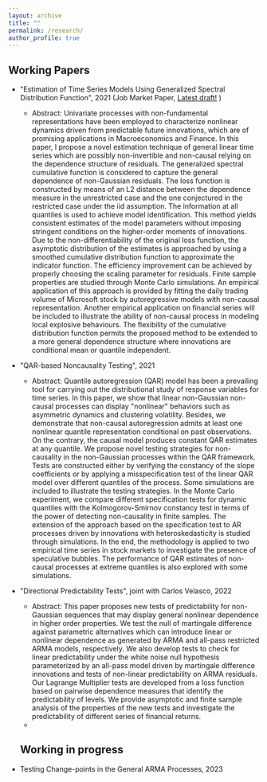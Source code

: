 ```yaml
---
layout: archive
title: ""
permalink: /research/
author_profile: true
---
```



Working Papers
-----
* "Estimation of Time Series Models Using Generalized Spectral Distribution Function", 2021 (Job Market Paper, <a href="https://drive.google.com/file/d/1Y-TzaeBWhJxF2_vBcKMOcqI_HZKAzwsO/view?usp=sharing">Latest draft!</a> )
  * Abstract: Univariate processes with non-fundamental representations have been employed to characterize nonlinear dynamics driven from predictable future innovations, which are of promising applications in Macroeconomics and Finance. In this paper, I propose a novel estimation technique of general linear time series which are possibly non-invertible and non-causal relying on the dependence structure of residuals. The generalized spectral cumulative function is considered to capture the general dependence of non-Gaussian residuals. The loss function is constructed by means of an L2 distance between the dependence measure in the unrestricted case and the one conjectured in the restricted case under the iid assumption. The information at all quantiles is used to achieve model identification. This method yields consistent estimates of the model parameters without imposing stringent conditions on the higher-order moments of innovations. Due to the non-differentiability of the original loss function, the asymptotic distribution of the estimates is approached by using a smoothed cumulative distribution function to approximate the indicator function. The efficiency improvement can be achieved by properly choosing the scaling parameter for residuals. Finite sample properties are studied through Monte Carlo simulations. An empirical application of this approach is provided by fitting the daily trading volume of Microsoft stock by autoregressive models with non-causal representation. Another empirical application on financial series will be included to illustrate the ability of non-causal process in modeling local explosive behaviours. The flexibility of the cumulative distribution function permits the proposed method to be extended to a more general dependence structure where innovations are conditional mean or quantile independent.

* "QAR-based Noncausality Testing", 2021 
  * Abstract: Quantile autoregression (QAR) model has been a prevailing tool for carrying out the distributional study of response variables for time series. In this paper, we show that linear non-Gaussian non-causal processes can display "nonlinear" behaviors such as asymmetric dynamics and clustering volatility. Besides, we demonstrate that non-causal autoregression admits at least one nonlinear quantile representation conditional on past observations. On the contrary, the causal model produces constant QAR estimates at any quantile. We propose novel testing strategies for non-causality in the non-Gaussian processes within the QAR framework. Tests are constructed either by verifying the constancy of the slope coefficients or by applying a misspecification test of the linear QAR model over different quantiles of the process. Some simulations are included to illustrate the testing strategies. In the Monte Carlo experiment, we compare different specification tests for dynamic quantiles with the Kolmogorov-Smirnov constancy test in terms of the power of detecting non-causality in finite samples. The extension of the approach based on the specification test to AR processes driven by innovations with heteroskedasticity is studied through simulations. In the end, the methodology is applied to two empirical time series in stock markets to investigate the presence of speculative bubbles. The performance of QAR estimates of non-causal processes at extreme quantiles is also explored with some simulations.

* "Directional Predictability Tests", joint with Carlos Velasco, 2022
  * Abstract: This paper proposes new tests of predictability for non-Gaussian sequences that may display general nonlinear dependence in higher order properties. We test the null of martingale difference against parametric alternatives which can introduce linear or nonlinear dependence as generated by ARMA and all-pass restricted ARMA models, respectively. We also develop tests to check for linear predictability under the white noise null hypothesis parameterized by an all-pass model driven by martingale difference innovations and tests of non-linear predictability on ARMA residuals. Our Lagrange Multiplier tests are developed from a loss function based on pairwise dependence measures that identify the predictability of levels. We provide asymptotic and finite sample analysis of the properties of the new tests and investigate the predictability of different series of financial returns.
  * 


  **Working in progress**
  -----
 * Testing Change-points in the General ARMA Processes, 2023 
